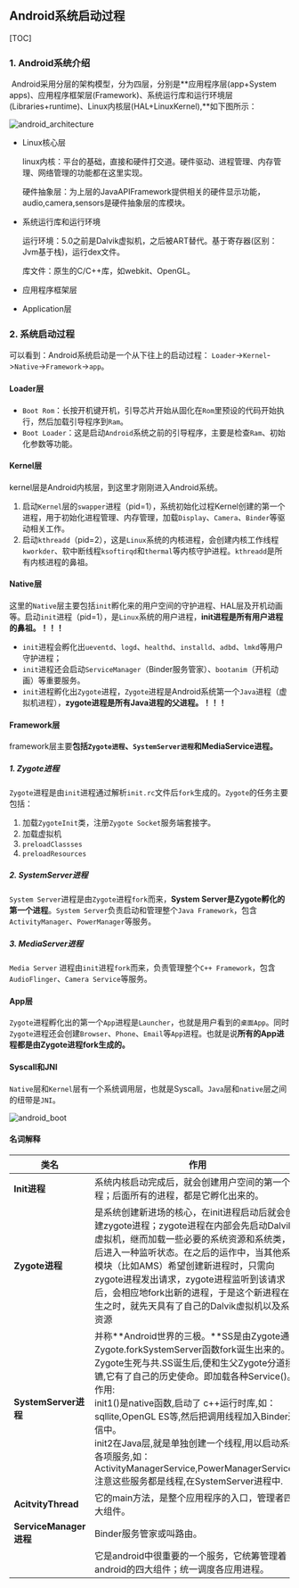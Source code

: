 ## Android系统启动过程

[TOC]

### 1. Android系统介绍

​	Android采用分层的架构模型，分为四层，分别是**应用程序层(app+System apps)、应用程序框架层(Framework)、系统运行库和运行环境层(Libraries+runtime)、Linux内核层(HAL+LinuxKernel),**如下图所示：

![android_architecture](images/android_system_architecture.png)

- Linux核心层

  linux内核：平台的基础，直接和硬件打交道。硬件驱动、进程管理、内存管理、网络管理的功能都在这里实现。

  硬件抽象层：为上层的JavaAPIFramework提供相关的硬件显示功能，audio,camera,sensors是硬件抽象层的库模块。

- 系统运行库和运行环境

  运行环境：5.0之前是Dalvik虚拟机，之后被ART替代。基于寄存器(区别：Jvm基于栈)，运行dex文件。

  库文件：原生的C/C++库，如webkit、OpenGL。

- 应用程序框架层

- Application层

### 2. 系统启动过程

可以看到：Android系统启动是一个从下往上的启动过程： `Loader`->`Kernel`->`Native`->`Framework`->`app`。

#### Loader层

- `Boot Rom`：长按开机键开机，引导芯片开始从固化在`Rom`里预设的代码开始执行，然后加载引导程序到`Ram`。
- `Boot Loader`：这是启动`Android`系统之前的引导程序，主要是检查`Ram`、初始化参数等功能。

#### Kernel层

kernel层是Android内核层，到这里才刚刚进入Android系统。

1. 启动`Kernel`层的`swapper`进程（pid=1），系统初始化过程Kernel创建的第一个进程，用于初始化进程管理、内存管理，加载`Display`、`Camera`、`Binder`等驱动相关工作。
2. 启动`kthreadd`（pid=2），这是`Linux`系统的内核进程，会创建内核工作线程`kworkder`、软中断线程`ksoftirqd`和`thermal`等内核守护进程。`kthreadd`是所有内核进程的鼻祖。

#### Native层

这里的`Native`层主要包括`init`孵化来的用户空间的守护进程、HAL层及开机动画等。启动`init`进程（pid=1），是`Linux`系统的用户进程，**init进程是所有用户进程的鼻祖。！！！**

- `init`进程会孵化出`ueventd`、`logd`、`healthd`、`installd`、`adbd`、`lmkd`等用户守护进程；
- `init`进程还会启动`ServiceManager`（Binder服务管家）、`bootanim`（开机动画）等重要服务。
- `init`进程孵化出`Zygote`进程，`Zygote`进程是Android系统第一个`Java`进程（虚拟机进程），**zygote进程是所有Java进程的父进程。！！！**

#### Framework层

framework层主要**包括`Zygote进程`、`SystemServer进程`和MediaService进程。**

##### 1. Zygote进程

`Zygote`进程是由`init`进程通过解析`init.rc`文件后`fork`生成的。`Zygote`的任务主要包括：

1. 加载`ZygoteInit`类，注册`Zygote Socket`服务端套接字。
2. 加载虚拟机
3. `preloadClassses`
4. `preloadResources`

##### 2. SystemServer进程

`System Server`进程是由`Zygote`进程`fork`而来，**System Server是Zygote孵化的第一个进程**。`System Server`负责启动和管理整个`Java Framework`，包含`ActivityManager`、`PowerManager`等服务。

##### 3. MediaServer进程

`Media Server` 进程由`init`进程`fork`而来，负责管理整个`C++ Framework`，包含`AudioFlinger`、`Camera Service`等服务。

#### App层

`Zygote`进程孵化出的第一个`App`进程是`Launcher`，也就是用户看到的`桌面App`。同时`Zygote`进程还会创建`Browser`、`Phone`、`Email`等`App`进程。也就是说**所有的App进程都是由Zygote进程fork生成的。**

#### Syscall和JNI

`Native`层和`Kernel`层有一个系统调用层，也就是Syscall。`Java`层和`native`层之间的纽带是`JNI`。

![android_boot](images/android_system_boot.jpeg)







#### 名词解释

| 类名                   | 作用                                                         |
| ---------------------- | ------------------------------------------------------------ |
| **Init进程**           | 系统内核启动完成后，就会创建用户空间的第一个进程；后面所有的进程，都是它孵化出来的。 |
| **Zygote进程**         | 是系统创建新进场的核心，在init进程启动后就会创建zygote进程；zygote进程在内部会先启动Dalvik虚拟机，继而加载一些必要的系统资源和系统类，最后进入一种监听状态。在之后的运作中，当其他系统模块（比如AMS）希望创建新进程时，只需向zygote进程发出请求，zygote进程监听到该请求后，会相应地fork出新的进程，于是这个新进程在初生之时，就先天具有了自己的Dalvik虚拟机以及系统资源 |
| **SystemServer进程**   | 并称**Android世界的三极。**SS是由Zygote通过Zygote.forkSystemServer函数fork诞生出来的。与Zygote生死与共.SS诞生后,便和生父Zygote分道扬镳,它有了自己的历史使命。即加载各种Service()。<br />作用:<br />init1()是native函数,启动了 c++运行时库,如：sqllite,OpenGL ES等,然后把调用线程加入Binder通信中。<br />init2在Java层,就是单独创建一个线程,用以启动系统各项服务,如：ActivityManagerService,PowerManagerService...注意这些服务都是线程,在SystemServer进程中. |
| **AcitvityThread**     | 它的main方法，是整个应用程序的入口，管理者四大组件。         |
| **ServiceManager进程** | Binder服务管家或叫路由。                                     |
|                        | 它是android中很重要的一个服务，它统筹管理着android的四大组件；统一调度各应用进程。 |

